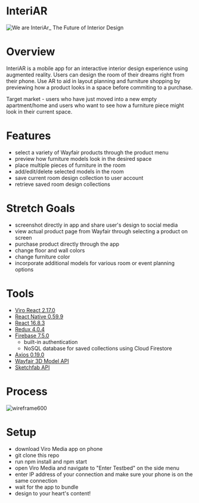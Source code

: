 # InteriAR
![We are InteriAr_ The Future of Interior Design](https://user-images.githubusercontent.com/53962625/70157698-072b6500-1684-11ea-9fa3-7e345273f381.png)

# Overview
InteriAR is a mobile app for an interactive interior design experience using augmented reality. Users can design the room of their dreams right from their phone. Use AR to aid in layout planning and furniture shopping by previewing how a product looks in a space before commiting to a purchase. 

Target market - users who have just moved into a new empty apartment/home and users who want to see how a furniture piece might look in their current space. 

# Features
- select a variety of Wayfair products through the product menu
- preview how furniture models look in the desired space
- place multiple pieces of furniture in the room
- add/edit/delete selected models in the room 
- save current room design collection to user account
- retrieve saved room design collections

# Stretch Goals
- screenshot directly in app and share user's design to social media
- view actual product page from Wayfair through selecting a product on screen
- purchase product directly through the app
- change floor and wall colors
- change furniture color
- incorporate additional models for various room or event planning options 

# Tools
- [Viro React 2.17.0](https://docs.viromedia.com/docs)
- [React Native 0.59.9](https://facebook.github.io/react-native/docs/getting-started)
- [React 16.8.3](https://reactjs.org/)
- [Redux 4.0.4](https://redux.js.org/introduction/getting-started)
- [Firebase 7.5.0](https://firebase.google.com/docs)
  - built-in authentication
  - NoSQL database for saved collections using Cloud Firestore
- [Axios 0.19.0](https://github.com/axios/axios)
- [Wayfair 3D Model API](https://tech.wayfair.com/realtime-models/)
- [Sketchfab API](https://sketchfab.com/developers/download-api)

# Process
![wireframe600](https://user-images.githubusercontent.com/53962625/70257277-fba96e00-1757-11ea-9918-35eb90edd11e.png)

# Setup
- download Viro Media app on phone
- git clone this repo
- run npm install and npm start
- open Viro Media and navigate to "Enter Testbed" on the side menu
- enter IP address of your connection and make sure your phone is on the same connection
- wait for the app to bundle 
- design to your heart's content!


